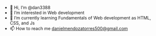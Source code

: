 - 👋 Hi, I’m @dan3388
- 👀 I’m interested in Web development 
- 🌱 I’m currently learning Fundamentals of Web development as HTML, CSS, and Js
- 📫 How to reach me danielmendozatorres500@gmail.com

<!---
dan3388/dan3388 is a ✨ special ✨ repository because its `README.md` (this file) appears on your GitHub profile.
You can click the Preview link to take a look at your changes.
--->
